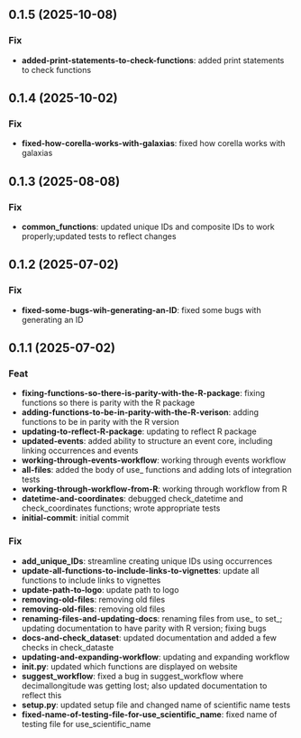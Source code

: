 ## 0.1.5 (2025-10-08)

### Fix

- **added-print-statements-to-check-functions**: added print statements to check functions

## 0.1.4 (2025-10-02)

### Fix

- **fixed-how-corella-works-with-galaxias**: fixed how corella works with galaxias

## 0.1.3 (2025-08-08)

### Fix

- **common_functions**: updated unique IDs and composite IDs to work properly;updated tests to reflect changes

## 0.1.2 (2025-07-02)

### Fix

- **fixed-some-bugs-wih-generating-an-ID**: fixed some bugs with generating an ID

## 0.1.1 (2025-07-02)

### Feat

- **fixing-functions-so-there-is-parity-with-the-R-package**: fixing functions so there is parity with the R package
- **adding-functions-to-be-in-parity-with-the-R-verison**: adding functions to be in parity with the R version
- **updating-to-reflect-R-package**: updating to reflect R package
- **updated-events**: added ability to structure an event core, including linking occurrences and events
- **working-through-events-workflow**: working through events workflow
- **all-files**: added the body of use_ functions and adding lots of integration tests
- **working-through-workflow-from-R**: working through workflow from R
- **datetime-and-coordinates**: debugged check_datetime and check_coordinates functions; wrote appropriate tests
- **initial-commit**: initial commit

### Fix

- **add_unique_IDs**: streamline creating unique IDs using occurrences
- **update-all-functions-to-include-links-to-vignettes**: update all functions to include links to vignettes
- **update-path-to-logo**: update path to logo
- **removing-old-files**: removing old files
- **removing-old-files**: removing old files
- **renaming-files-and-updating-docs**: renaming files from use_ to set_; updating documentation to have parity with R version; fixing bugs
- **docs-and-check_dataset**: updated documentation and added a few checks in check_dataste
- **updating-and-expanding-workflow**: updating and expanding workflow
- **__init__.py**: updated which functions are displayed on website
- **suggest_workflow**: fixed a bug in suggest_workflow where decimallongitude was getting lost; also updated documentation to reflect this
- **setup.py**: updated setup file and changed name of scientific name tests
- **fixed-name-of-testing-file-for-use_scientific_name**: fixed name of testing file for use_scientific_name
